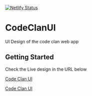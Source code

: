 [![Netlify Status](https://api.netlify.com/api/v1/badges/d4b4613c-7a8f-4bb2-937a-91cbc283a14a/deploy-status)](https://app.netlify.com/sites/codeclanui/deploys)

# CodeClanUI
UI Design of the code clan web app

## Getting Started
Check the Live design in the URL below

[Code Clan UI](https://codeclanui.netlify.app/)

[Code Clan UI](https://codeclannigeria.github.io/CodeClanUI/)
